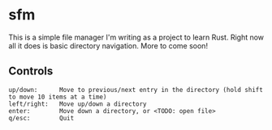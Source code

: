 # sfm
This is a simple file manager I'm writing as a project to learn Rust. Right now all it does is basic directory navigation. More to come soon!

## Controls
```
up/down:      Move to previous/next entry in the directory (hold shift to move 10 items at a time)
left/right:   Move up/down a directory
enter:        Move down a directory, or <TODO: open file>
q/esc:        Quit
```

